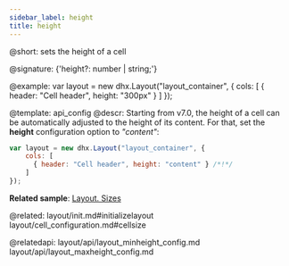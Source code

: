 ```yaml
---
sidebar_label: height
title: height
---          
```


@short: sets the height of a cell

@signature: {'height?: number | string;'}

@example: 
var layout = new dhx.Layout("layout_container", {
    cols: [
      { header: "Cell header", height: "300px" }
    ]
});


@template:	api_config
@descr: 
Starting from v7.0, the height of a cell can be automatically adjusted to the height of its content. For that, set the **height** configuration option to *"content"*:

~~~js
var layout = new dhx.Layout("layout_container", {
    cols: [
      { header: "Cell header", height: "content" } /*!*/
    ]
});
~~~

**Related sample**: [Layout. Sizes](https://snippet.dhtmlx.com/miej9gb9)

@related: layout/init.md#initializelayout
layout/cell_configuration.md#cellsize

@relatedapi: 
layout/api/layout_minheight_config.md
layout/api/layout_maxheight_config.md

